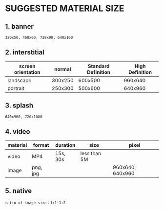 # SUGGESTED MATERIAL SIZE

## 1. banner

    320x50, 468x60, 728x90, 640x100

## 2. interstitial

| screen orientation | normal  | Standard Definition | High Definition |
| ------------------ | ------- | ------------------- | --------------- |
| landscape          | 300x250 | 600x500             | 960x640         |
| portrait           | 250x300 | 500x600             | 640x960         |

## 3. splash

    640x960, 720x1080

## 4. video

| material | format   | duration | size         | pixel            |
| -------- | -------- | -------- | ------------ | ---------------- |
| video    | MP4      | 15s, 30s | less than 5M |                  |
| image    | png, jpg |          |              | 960x640, 640x960 |

## 5. native

    ratio of image size：1:1~1:2
